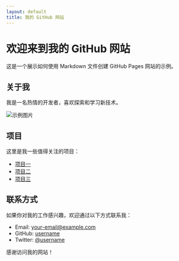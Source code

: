 ```yaml
---
layout: default
title: 我的 GitHub 网站
---
```


# 欢迎来到我的 GitHub 网站

这是一个展示如何使用 Markdown 文件创建 GitHub Pages 网站的示例。

## 关于我

我是一名热情的开发者，喜欢探索和学习新技术。

![示例图片](https://via.placeholder.com/150)

## 项目

这里是我一些值得关注的项目：

- [项目一](https://github.com/username/project-one)
- [项目二](https://github.com/username/project-two)
- [项目三](https://github.com/username/project-three)

## 联系方式

如果你对我的工作感兴趣，欢迎通过以下方式联系我：

- Email: [your-email@example.com](mailto:your-email@example.com)
- GitHub: [username](https://github.com/username)
- Twitter: [@username](https://twitter.com/username)

感谢访问我的网站！